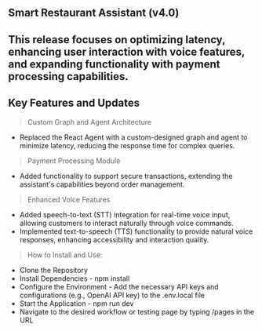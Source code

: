 ## Smart Restaurant Assistant (v4.0)

## This release focuses on optimizing latency, enhancing user interaction with voice features, and expanding functionality with payment processing capabilities.

## Key Features and Updates

>Custom Graph and Agent Architecture
- Replaced the React Agent with a custom-designed graph and agent to minimize latency, reducing the response time for complex queries.

> Payment Processing Module
- Added functionality to support secure transactions, extending the assistant's capabilities beyond order management.

>Enhanced Voice Features

- Added speech-to-text (STT) integration for real-time voice input, allowing customers to interact naturally through voice commands.
- Implemented text-to-speech (TTS) functionality to provide natural voice responses, enhancing accessibility and interaction quality.

>How to Install and Use:
- Clone the Repository
- Install Dependencies - npm install
- Configure the Environment - Add the necessary API keys and configurations (e.g., OpenAI API key) to the .env.local file
- Start the Application - npm run dev
- Navigate to the desired workflow or testing page by typing /pages in the URL

